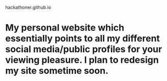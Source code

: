 hackathoner.github.io

My personal website which essentially points to all my different social media/public profiles for your viewing pleasure. I plan to redesign my site sometime soon.
=======
